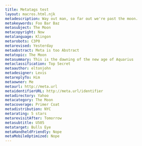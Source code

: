 ```yaml
---
title: Metatags test
layout: macros.html.njk
metadescription: Way out man, so far out we're past the moon.
metakeywords: Foo Bar Baz
metasubject: The Moon
metacopyright: Now
metalanguage: Klingon
metarobots: C3P0
metarevised: Yesterday
metaabstract: Meta is too Abstract
metatopic: The Moon
metasummary: This is the dawning of the new age of Aquarius 
metaclassification: Top Secret
metaauthor: eltonjohn
metadesigner: Levis
metareplyTo: Him
metaowner: Me
metaurl: http://meta.url
metaidentifierURL: http://meta.url/identifier
metadirectory: Yahoo
metacategory: The Moon
metacoverage: Primer Coat
metadistribution: NYC
metarating: 5 stars
metarevisitAfter: Tomorrow
metasubtitle: U505
metatarget: Bulls Eye
metaHandheldFriendly: Nope
metaMobileOptimized: Nope
---
```


